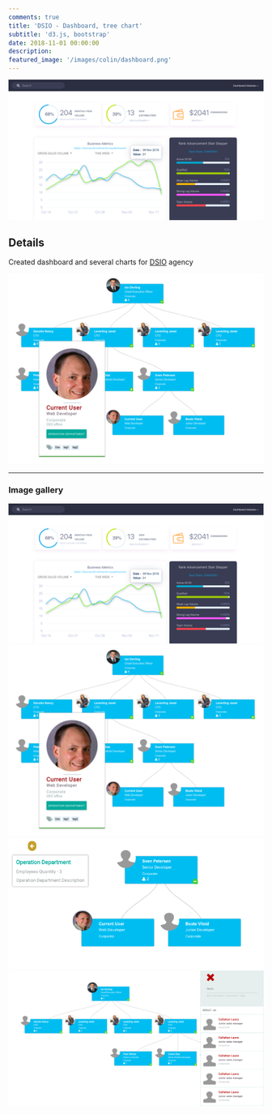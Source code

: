 ```yaml
---
comments: true
title: 'DSIO - Dashboard, tree chart'
subtitle: 'd3.js, bootstrap'
date: 2018-11-01 00:00:00
description: 
featured_image: '/images/colin/dashboard.png'
---
```


![](/images/colin/dashboard.png)

## Details





 Created  dashboard and several charts for  [DSIO]() agency 

![](/images/colin/tree.png)

---

### Image gallery


<div class="gallery" data-columns="3">
	<img src="/images/colin/dashboard.png">
	<img src="/images/colin/tree.png">
	<img src="/images/colin/3.png">
    <img src="/images/colin/4.png">
</div>



